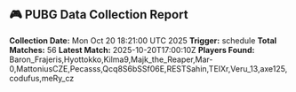 ## 🎮 PUBG Data Collection Report
**Collection Date:** Mon Oct 20 18:21:00 UTC 2025
**Trigger:** schedule
**Total Matches:** 56
**Latest Match:** 2025-10-20T17:00:10Z
**Players Found:** Baron_Frajeris,Hyottokko,Kilma9,Majk_the_Reaper,Mar-0,MattoniusCZE,Pecasss,Qcq8S6bSSf06E,RESTSahin,TEIXr,Veru_13,axe125,codufus,meRy_cz
